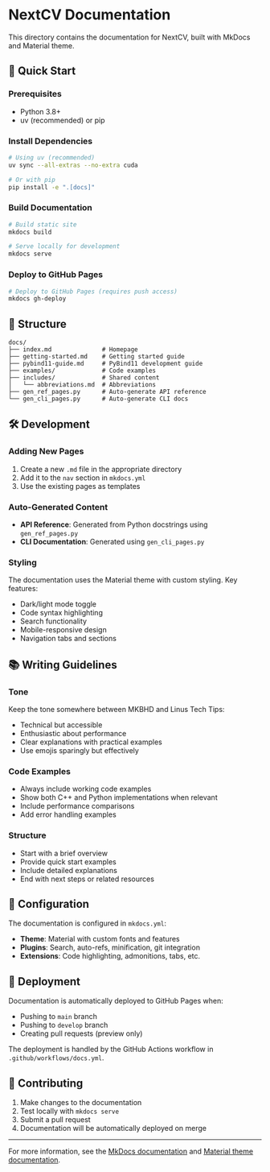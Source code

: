 # NextCV Documentation

This directory contains the documentation for NextCV, built with MkDocs and Material theme.

## 🚀 Quick Start

### Prerequisites

- Python 3.8+
- uv (recommended) or pip

### Install Dependencies

```bash
# Using uv (recommended)
uv sync --all-extras --no-extra cuda

# Or with pip
pip install -e ".[docs]"
```

### Build Documentation

```bash
# Build static site
mkdocs build

# Serve locally for development
mkdocs serve
```

### Deploy to GitHub Pages

```bash
# Deploy to GitHub Pages (requires push access)
mkdocs gh-deploy
```

## 📁 Structure

```
docs/
├── index.md              # Homepage
├── getting-started.md    # Getting started guide
├── pybind11-guide.md     # PyBind11 development guide
├── examples/             # Code examples
├── includes/             # Shared content
│   └── abbreviations.md  # Abbreviations
├── gen_ref_pages.py      # Auto-generate API reference
└── gen_cli_pages.py      # Auto-generate CLI docs
```

## 🛠️ Development

### Adding New Pages

1. Create a new `.md` file in the appropriate directory
2. Add it to the `nav` section in `mkdocs.yml`
3. Use the existing pages as templates

### Auto-Generated Content

- **API Reference**: Generated from Python docstrings using `gen_ref_pages.py`
- **CLI Documentation**: Generated using `gen_cli_pages.py`

### Styling

The documentation uses the Material theme with custom styling. Key features:

- Dark/light mode toggle
- Code syntax highlighting
- Search functionality
- Mobile-responsive design
- Navigation tabs and sections

## 📚 Writing Guidelines

### Tone

Keep the tone somewhere between MKBHD and Linus Tech Tips:
- Technical but accessible
- Enthusiastic about performance
- Clear explanations with practical examples
- Use emojis sparingly but effectively

### Code Examples

- Always include working code examples
- Show both C++ and Python implementations when relevant
- Include performance comparisons
- Add error handling examples

### Structure

- Start with a brief overview
- Provide quick start examples
- Include detailed explanations
- End with next steps or related resources

## 🔧 Configuration

The documentation is configured in `mkdocs.yml`:

- **Theme**: Material with custom fonts and features
- **Plugins**: Search, auto-refs, minification, git integration
- **Extensions**: Code highlighting, admonitions, tabs, etc.

## 🚀 Deployment

Documentation is automatically deployed to GitHub Pages when:

- Pushing to `main` branch
- Pushing to `develop` branch
- Creating pull requests (preview only)

The deployment is handled by the GitHub Actions workflow in `.github/workflows/docs.yml`.

## 🤝 Contributing

1. Make changes to the documentation
2. Test locally with `mkdocs serve`
3. Submit a pull request
4. Documentation will be automatically deployed on merge

---

For more information, see the [MkDocs documentation](https://www.mkdocs.org/) and [Material theme documentation](https://squidfunk.github.io/mkdocs-material/).